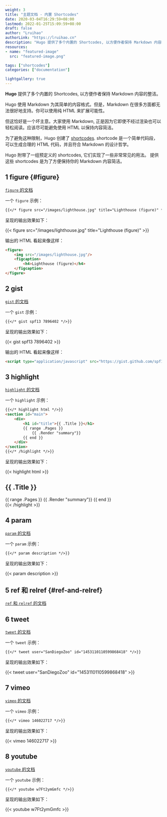 ```yaml
---
weight: 3
title: "主题文档 - 内置 Shortcodes"
date: 2020-03-04T16:29:59+08:00
lastmod: 2022-01-25T15:09:59+08:00
draft: false
author: "Lruihao"
authorLink: "https://lruihao.cn"
description: "Hugo 提供了多个内置的 Shortcodes, 以方便作者保持 Markdown 内容的整洁。"
resources:
- name: "featured-image"
  src: "featured-image.png"

tags: ["shortcodes"]
categories: ["documentation"]

lightgallery: true
---
```


**Hugo** 提供了多个内置的 Shortcodes, 以方便作者保持 Markdown 内容的整洁。

<!--more-->

Hugo 使用 Markdown 为其简单的内容格式。但是，Markdown 在很多方面都无法很好地支持。你可以使用纯 HTML 来扩展可能性。

但这恰好是一个坏主意。大家使用 Markdown, 正是因为它即使不经过渲染也可以轻松阅读。应该尽可能避免使用 HTML 以保持内容简洁。

为了避免这种限制，Hugo 创建了 [shortcodes](https://gohugo.io/extras/shortcodes/).
shortcode 是一个简单代码段，可以生成合理的 HTML 代码，并且符合 Markdown 的设计哲学。

Hugo 附带了一组预定义的 shortcodes, 它们实现了一些非常常见的用法。
提供这些 shortcodes 是为了方便保持你的 Markdown 内容简洁。

## 1 figure {#figure}

[`figure` 的文档](https://gohugo.io/content-management/shortcodes#figure)

一个 `figure` 示例：

```markdown
{{</* figure src="/images/lighthouse.jpg" title="Lighthouse (figure)" */>}}
```

呈现的输出效果如下：

{{< figure src="/images/lighthouse.jpg" title="Lighthouse (figure)" >}}

输出的 HTML 看起来像这样：

```html
<figure>
    <img src="/images/lighthouse.jpg"/>
    <figcaption>
        <h4>Lighthouse (figure)</h4>
    </figcaption>
</figure>
```

## 2 gist

[`gist` 的文档](https://gohugo.io/content-management/shortcodes#gist)

一个 `gist` 示例：

```markdown
{{</* gist spf13 7896402 */>}}
```

呈现的输出效果如下：

{{< gist spf13 7896402 >}}

输出的 HTML 看起来像这样：

```html
<script type="application/javascript" src="https://gist.github.com/spf13/7896402.js"></script>
```

## 3 highlight

[`highlight` 的文档](https://gohugo.io/content-management/shortcodes#instagram)

一个 `highlight` 示例：

```markdown
{{</* highlight html */>}}
<section id="main">
    <div>
        <h1 id="title">{{ .Title }}</h1>
        {{ range .Pages }}
            {{ .Render "summary"}}
        {{ end }}
    </div>
</section>
{{</* /highlight */>}}
```

呈现的输出效果如下：

{{< highlight html >}}
<section id="main">
    <div>
        <h1 id="title">{{ .Title }}</h1>
        {{ range .Pages }}
            {{ .Render "summary"}}
        {{ end }}
    </div>
</section>
{{< /highlight >}}

## 4 param

[`param` 的文档](https://gohugo.io/content-management/shortcodes#param)

一个 `param` 示例：

```markdown
{{</* param description */>}}
```

呈现的输出效果如下：

{{< param description >}}

## 5 ref 和 relref {#ref-and-relref}

[`ref` 和 `relref` 的文档](https://gohugo.io/content-management/shortcodes#ref-and-relref)

## 6 tweet

[`tweet` 的文档](https://gohugo.io/content-management/shortcodes#tweet)

一个 `tweet` 示例：

```markdown
{{</* tweet user="SanDiegoZoo" id="1453110110599868418" */>}}
```

呈现的输出效果如下：

{{< tweet user="SanDiegoZoo" id="1453110110599868418" >}}

## 7 vimeo

[`vimeo` 的文档](https://gohugo.io/content-management/shortcodes#vimeo)

一个 `vimeo` 示例：

```markdown
{{</* vimeo 146022717 */>}}
```

呈现的输出效果如下：

{{< vimeo 146022717 >}}

## 8 youtube

[`youtube` 的文档](https://gohugo.io/content-management/shortcodes#youtube)

一个 `youtube` 示例：

```markdown
{{</* youtube w7Ft2ymGmfc */>}}
```

呈现的输出效果如下：

{{< youtube w7Ft2ymGmfc >}}
